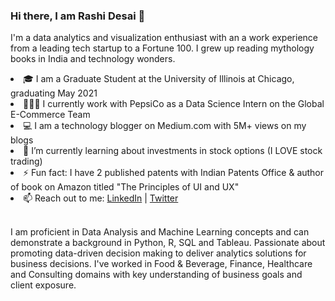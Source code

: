 ### Hi there, I am Rashi Desai 👋

I'm a data analytics and visualization enthusiast with an a work experience from a leading tech startup to a Fortune 100. I grew up reading mythology books in India and technology wonders.

<li> 🎓 I am a Graduate Student at the University of Illinois at Chicago, graduating May 2021</li>
<li> 👩🏻‍💻 I currently work with PepsiCo as a Data Science Intern on the Global E-Commerce Team </li>
<li> 💻 I am a technology blogger on Medium.com with 5M+ views on my blogs </li>
<li> 🌱 I’m currently learning about investments in stock options (I LOVE stock trading) </li>
<li> ⚡ Fun fact: I have 2 published patents with Indian Patents Office & author of book on Amazon titled "The Principles of UI and UX" </li>
<li> 📫 Reach out to me: <a href="https://www.linkedin.com/in/rashidesai2/">LinkedIn</a> | <a href="https://twitter.com/rpdesai24">Twitter</a> </li> <br>

I am proficient in Data Analysis and Machine Learning concepts and can demonstrate a background in Python, R, SQL and Tableau. Passionate about promoting data-driven decision making to deliver analytics solutions for business decisions. I've worked in Food & Beverage, Finance, Healthcare and Consulting domains with key understanding of business goals and client exposure.
<!--
**rashidesai24/rashidesai24** is a ✨ _special_ ✨ repository because its `README.md` (this file) appears on your GitHub profile.

